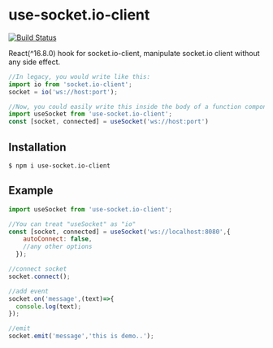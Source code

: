 # use-socket.io-client
[![Build Status](https://travis-ci.org/iamgyz/use-socket.io-client.svg?branch=master)](https://travis-ci.org/iamgyz/use-socket.io-client)

React(^16.8.0) hook for socket.io-client, manipulate socket.io client without any side effect.

```javascript
//In legacy, you would write like this:
import io from 'socket.io-client';
socket = io('ws://host:port');

//Now, you could easily write this inside the body of a function component:
import useSocket from 'use-socket.io-client';
const [socket, connected] = useSocket('ws://host:port')
```

## Installation

```
$ npm i use-socket.io-client
```

## Example
```javascript
import useSocket from 'use-socket.io-client';

//You can treat "useSocket" as "io"
const [socket, connected] = useSocket('ws://localhost:8080',{
    autoConnect: false,
    //any other options
  });

//connect socket
socket.connect();

//add event
socket.on('message',(text)=>{
  console.log(text);
});

//emit
socket.emit('message','this is demo..');
```

